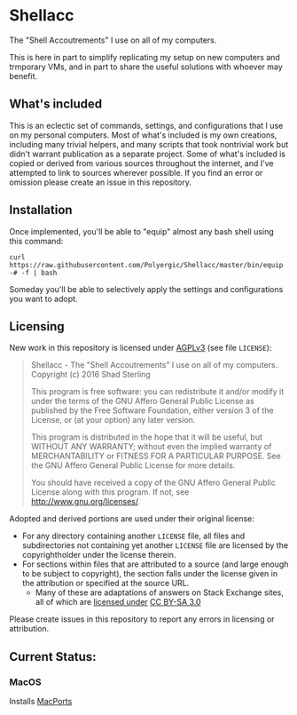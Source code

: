 # Shellacc

The "Shell Accoutrements" I use on all of my computers.

This is here in part to simplify replicating my setup on new computers and trmporary VMs, and in part to share the useful solutions with whoever may benefit.

## What's included

This is an eclectic set of commands, settings, and configurations that I use on my personal computers.  Most of what's included is my own creations, including many trivial helpers, and many scripts that took nontrivial work but didn't warrant publication as a separate project.  Some of what's included is copied or derived from various sources throughout the internet, and I've attempted to link to sources wherever possible.  If you find an error or omission please create an issue in this repository.

## Installation

Once implemented, you'll be able to "equip" almost any bash shell using this command:

    curl https://raw.githubusercontent.com/Polyergic/Shellacc/master/bin/equip -# -f | bash

Someday you'll be able to selectively apply the settings and configurations you want to adopt.

## Licensing

New work in this repository is licensed under [AGPLv3](https://www.gnu.org/licenses/agpl-3.0.en.html) (see file `LICENSE`):

> Shellacc - The "Shell Accoutrements" I use on all of my computers. <br/>
> Copyright (c) 2016 Shad Sterling
> 
> This program is free software: you can redistribute it and/or modify
> it under the terms of the GNU Affero General Public License as
> published by the Free Software Foundation, either version 3 of the
> License, or (at your option) any later version.
> 
> This program is distributed in the hope that it will be useful,
> but WITHOUT ANY WARRANTY; without even the implied warranty of
> MERCHANTABILITY or FITNESS FOR A PARTICULAR PURPOSE.  See the
> GNU Affero General Public License for more details.
> 
> You should have received a copy of the GNU Affero General Public License
> along with this program.  If not, see <http://www.gnu.org/licenses/>.

Adopted and derived portions are used under their original license:
 - For any directory containing another `LICENSE` file, all files and subdirectories not containing yet another `LICENSE` file are licensed by the copyrightholder under the license therein.
 - For sections within files that are attributed to a source (and large enough to be subject to copyright), the section falls under the license given in the attribution or specified at the source URL.
   - Many of these are adaptations of answers on Stack Exchange sites, all of which are [licensed under](http://stackoverflow.com/help/licensing) [CC BY-SA 3.0](https://creativecommons.org/licenses/by-sa/3.0/)
<!---
; that license [allows derivative licensing under](https://wiki.creativecommons.org/wiki/License_Versions#Compatibility_mechanism_in_BY-SA_licenses) [CC BY-SA 4.0](https://creativecommons.org/licenses/by-sa/4.0/) which [allows derivative licensing under](https://creativecommons.org/share-your-work/licensing-considerations/compatible-licenses/) [GPLv3](https://www.gnu.org/licenses/gpl-3.0.en.html) which ... actually [does not allow derivative licensing] under(http://softwareengineering.stackexchange.com/questions/288292/can-i-take-a-gpl-program-and-relicense-my-changes-under-the-agpl?rq=1) [AGPLv3](https://www.gnu.org/licenses/agpl-3.0.en.html)
-->

Please create issues in this repository to report any errors in licensing or attribution.

## Current Status:

### MacOS

Installs [MacPorts](https://www.macports.org/)
